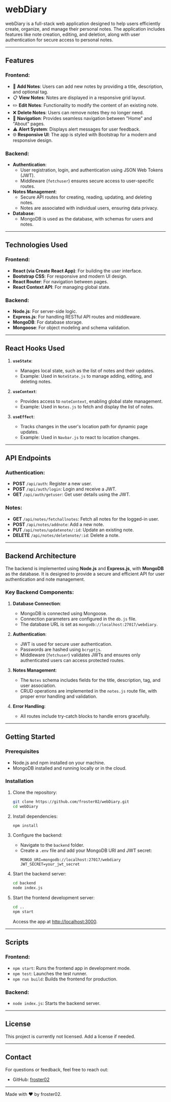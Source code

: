 # webDiary

webDiary is a full-stack web application designed to help users efficiently create, organize, and manage their personal notes. The application includes features like note creation, editing, and deletion, along with user authentication for secure access to personal notes.

---

## Features

### Frontend:
- 📝 **Add Notes**: Users can add new notes by providing a title, description, and optional tag.
- 📋 **View Notes**: Notes are displayed in a responsive grid layout.
- ✏️ **Edit Notes**: Functionality to modify the content of an existing note.
- ❌ **Delete Notes**: Users can remove notes they no longer need.
- 🧭 **Navigation**: Provides seamless navigation between "Home" and "About" pages.
- ⚠️ **Alert System**: Displays alert messages for user feedback.
- 🌐 **Responsive UI**: The app is styled with Bootstrap for a modern and responsive design.

### Backend:
- **Authentication**:
  - User registration, login, and authentication using JSON Web Tokens (JWT).
  - Middleware (`fetchuser`) ensures secure access to user-specific routes.
- **Notes Management**:
  - Secure API routes for creating, reading, updating, and deleting notes.
  - Notes are associated with individual users, ensuring data privacy.
- **Database**:
  - MongoDB is used as the database, with schemas for users and notes.

---

## Technologies Used

### Frontend:
- **React (via Create React App)**: For building the user interface.
- **Bootstrap CSS**: For responsive and modern UI design.
- **React Router**: For navigation between pages.
- **React Context API**: For managing global state.

### Backend:
- **Node.js**: For server-side logic.
- **Express.js**: For handling RESTful API routes and middleware.
- **MongoDB**: For database storage.
- **Mongoose**: For object modeling and schema validation.

---

## React Hooks Used

1. **`useState`**:
   - Manages local state, such as the list of notes and their updates.
   - Example: Used in `NoteState.js` to manage adding, editing, and deleting notes.

2. **`useContext`**:
   - Provides access to `noteContext`, enabling global state management.
   - Example: Used in `Notes.js` to fetch and display the list of notes.

3. **`useEffect`**:
   - Tracks changes in the user's location path for dynamic page updates.
   - Example: Used in `Navbar.js` to react to location changes.

---

## API Endpoints

### Authentication:
- **POST** `/api/auth`: Register a new user.
- **POST** `/api/auth/login`: Login and receive a JWT.
- **GET** `/api/auth/getuser`: Get user details using the JWT.

### Notes:
- **GET** `/api/notes/fetchallnotes`: Fetch all notes for the logged-in user.
- **POST** `/api/notes/addnote`: Add a new note.
- **PUT** `/api/notes/updatenote/:id`: Update an existing note.
- **DELETE** `/api/notes/deletenote/:id`: Delete a note.

---

## Backend Architecture

The backend is implemented using **Node.js** and **Express.js**, with **MongoDB** as the database. It is designed to provide a secure and efficient API for user authentication and note management.

### Key Backend Components:

1. **Database Connection**:
   - MongoDB is connected using Mongoose.
   - Connection parameters are configured in the `db.js` file.
   - The database URL is set as `mongodb://localhost:27017/webdiary`.

2. **Authentication**:
   - JWT is used for secure user authentication.
   - Passwords are hashed using `bcryptjs`.
   - Middleware (`fetchuser`) validates JWTs and ensures only authenticated users can access protected routes.

3. **Notes Management**:
   - The `Notes` schema includes fields for the title, description, tag, and user association.
   - CRUD operations are implemented in the `notes.js` route file, with proper error handling and validation.

4. **Error Handling**:
   - All routes include try-catch blocks to handle errors gracefully.

---

## Getting Started

### Prerequisites

- Node.js and npm installed on your machine.
- MongoDB installed and running locally or in the cloud.

### Installation

1. Clone the repository:
   ```bash
   git clone https://github.com/froster02/webDiary.git
   cd webDiary
   ```

2. Install dependencies:
   ```bash
   npm install
   ```

3. Configure the backend:
   - Navigate to the `backend` folder.
   - Create a `.env` file and add your MongoDB URI and JWT secret:
     ```
     MONGO_URI=mongodb://localhost:27017/webdiary
     JWT_SECRET=your_jwt_secret
     ```

4. Start the backend server:
   ```bash
   cd backend
   node index.js
   ```

5. Start the frontend development server:
   ```bash
   cd ..
   npm start
   ```

   Access the app at [http://localhost:3000](http://localhost:3000).

---

## Scripts

### Frontend:
- `npm start`: Runs the frontend app in development mode.
- `npm test`: Launches the test runner.
- `npm run build`: Builds the frontend for production.

### Backend:
- `node index.js`: Starts the backend server.

---

## License

This project is currently not licensed. Add a license if needed.

---

## Contact

For questions or feedback, feel free to reach out:

- GitHub: [froster02](https://github.com/froster02)

---

Made with ❤️ by froster02.

